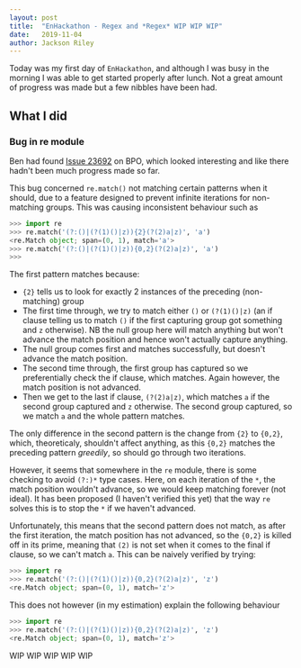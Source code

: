 ```yaml
---
layout: post
title:  "EnHackathon - Regex and *Regex* WIP WIP WIP"
date:   2019-11-04
author: Jackson Riley
---
```



Today was my first day of `EnHackathon`, and although I was busy in the morning I was able to get started properly after lunch. Not a great amount of progress was made but a few nibbles have been had.


## What I did

### Bug in re module

Ben had found [Issue 23692](https://bugs.python.org/issue23692) on BPO, which looked interesting and like there hadn't been much progress made so far.

This bug concerned `re.match()` not matching certain patterns when it should, due to a feature designed to prevent infinite iterations for non-matching groups. This was causing inconsistent behaviour such as

```python
>>> import re
>>> re.match('(?:()|(?(1)()|z)){2}(?(2)a|z)', 'a')
<re.Match object; span=(0, 1), match='a'>
>>> re.match('(?:()|(?(1)()|z)){0,2}(?(2)a|z)', 'a')
>>>
```

The first pattern matches because:
- `{2}` tells us to look for exactly 2 instances of the preceding (non-matching) group
 - The first time through, we try to match either `()` or `(?(1)()|z)` (an if clause telling us to match `()` if the first capturing group got something and `z` otherwise). NB the null group here will match anything but won't advance the match position and hence won't actually capture anything.
 - The null group comes first and matches successfully, but doesn't advance the match position.
 - The second time through, the first group has captured so we preferentially check the if clause, which matches. Again however, the match position is not advanced.
 - Then we get to the last if clause, `(?(2)a|z)`, which matches `a` if the second group captured and `z` otherwise. The second group captured, so we match `a` and the whole pattern matches.

The only difference in the second pattern is the change from `{2}` to `{0,2}`, which, theoreticaly, shouldn't affect anything, as this `{0,2}` matches the preceding pattern *greedily*, so should go through two iterations.

However, it seems that somewhere in the `re` module, there is some checking to avoid `(?:)*` type cases. Here, on each iteration of the `*`, the match position wouldn't advance, so we would keep matching forever (not ideal). It has been proposed (I haven't verified this yet) that the way `re` solves this is to stop the `*` if we haven't advanced.

Unfortunately, this means that the second pattern does not match, as after the first iteration, the match position has not advanced, so the `{0,2}` is killed off in its prime, meaning that `(2)` is not set when it comes to the final if clause, so we can't match `a`. This can be naively verified by trying:

```python
>>> import re
>>> re.match('(?:()|(?(1)()|z)){0,2}(?(2)a|z)', 'z')
<re.Match object; span=(0, 1), match='z'>
```

This does not however (in my estimation) explain the following behaviour

```python
>>> import re
>>> re.match('(?:()|(?(1)()|z)){0,2}(?(2)a|z)', 'z')
<re.Match object; span=(0, 1), match='z'>
```

WIP WIP WIP WIP WIP

